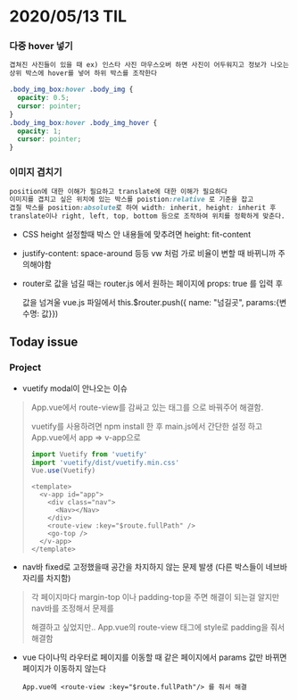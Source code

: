 # 2020/05/13 TIL

### 다중 hover 넣기

```css
겹쳐진 사진들이 있을 때 ex) 인스타 사진 마우스오버 하면 사진이 어두워지고 정보가 나오는 것
상위 박스에 hover를 넣어 하위 박스를 조작한다

.body_img_box:hover .body_img {
  opacity: 0.5;
  cursor: pointer;
}
.body_img_box:hover .body_img_hover {
  opacity: 1;
  cursor: pointer;
}
```

### 이미지 겹치기

```css
position에 대한 이해가 필요하고 translate에 대한 이해가 필요하다
이미지를 겹치고 싶은 위치에 있는 박스를 poistion:relative 로 기준을 잡고
겹칠 박스를 position:absolute로 하여 width: inherit, height: inherit 후
translate이나 right, left, top, bottom 등으로 조작하여 위치를 정확하게 맞춘다.
```





- CSS height 설정할때 박스 안 내용들에 맞추려면 height: fit-content

- justify-content: space-around 등등 vw 처럼 가로 비율이 변할 때 바뀌니까 주의해야함

- router로 값을 넘길 때는 router.js 에서 원하는 페이지에 props: true 를 입력 후

  값을 넘겨울 vue.js 파일에서 this.$router.push({ name: "넘길곳", params:{변수명: 값}})







## Today issue

### Project

- vuetify modal이 안나오는 이슈

> App.vue에서 route-view를 감싸고 있는 <app> 태그를 <v-app> 으로 바꿔주어 해결함.
>
> vuetify를 사용하려면 npm install 한 후 main.js에서 간단한 설정 하고 App.vue에서 app => v-app으로
>
> ```js
> import Vuetify from 'vuetify'
> import 'vuetify/dist/vuetify.min.css'
> Vue.use(Vuetify)
> ```
>
> ```vue
> <template>
>   <v-app id="app">
>     <div class="nav">
>       <Nav></Nav>
>     </div>
>     <route-view :key="$route.fullPath" />
>     <go-top />
>   </v-app>
> </template>
> ```



- nav바 fixed로 고정했을때 공간을 차지하지 않는 문제 발생 (다른 박스들이 네브바 자리를 차지함)

> 각 페이지마다 margin-top 이나 padding-top을 주면 해결이 되는걸 알지만 nav바를 조정해서 문제를
>
> 해결하고 싶었지만.. App.vue의 route-view 태그에 style로 padding을 줘서 해결함



- vue  다이나믹 라우터로 페이지를 이동할 때 같은 페이지에서 params 값만 바뀌면 페이지가 이동하지 않는다

  ```
  App.vue에 <route-view :key="$route.fullPath"/> 를 줘서 해결
  ```

  